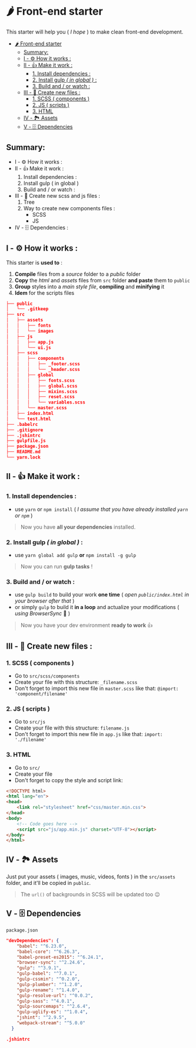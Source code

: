 # 🌶 Front-end starter

This starter will help you ( *I hope* ) to make clean front-end development.
<!-- TOC -->

- [🌶 Front-end starter](#🌶-front-end-starter)
    - [Summary:](#summary)
    - [I - ⚙️ How it works :](#i---⚙️-how-it-works-)
    - [II - 👍 Make it work :](#ii---👍-make-it-work-)
        - [1. Install dependencies :](#1-install-dependencies-)
        - [2. Install gulp *( in global )* :](#2-install-gulp--in-global--)
        - [3. Build and / or watch :](#3-build-and--or-watch-)
    - [III - 📜 Create new files :](#iii---📜-create-new-files-)
        - [1. SCSS ( components )](#1-scss--components-)
        - [2. JS ( scripts )](#2-js--scripts-)
        - [3. HTML](#3-html)
    - [IV - 🏞 Assets](#iv---🏞-assets)
    - [V - 🗄 Dependencies](#v---🗄-dependencies)

<!-- /TOC -->
## Summary:
* I - ⚙️ How it works :
* II - 👍 Make it work :
    1. Install dependencies :
    2. Install gulp ( in global )
    3. Build and / or watch :
* III - 📜 Create new scss and js files :
    1. Tree
    2. Way to create new components files :
        * SCSS
        * JS
* IV - 🗄 Dependencies :
## I - ⚙️ How it works : 
This starter is **used to** : 
1. **Compile** files from a *source* folder to a *public* folder
2. **Copy** the *html* and *assets* files from `src` folder **and paste** them to `public`
3. **Group** styles into a *main style file*, **compiling** and **minifying** it
4. **Idem** for the scripts files
```json
├── public
│   └── .gitkeep
├── src
│   ├── assets
│   │   ├── fonts
│   │   └── images
│   ├── js
│   │   ├── app.js
│   │   └── ui.js
│   ├── scss
│   │   ├── components
│   │   │   ├── _footer.scss
│   │   │   └── _header.scss
│   │   ├── global
│   │   │   ├── fonts.scss
│   │   │   ├── global.scss
│   │   │   ├── mixins.scss
│   │   │   ├── reset.scss
│   │   │   └── variables.scss
│   │   └── master.scss
│   ├── index.html
│   └── test.html
├── .babelrc
├── .gitignore
├── .jshintrc
├── gulpfile.js
├── package.json
├── README.md
└── yarn.lock
```
## II - 👍 Make it work :
### 1. Install dependencies :
* use `yarn` or `npm install`
 ( *I assume that you have already installed `yarn` or `npm`* )
 > Now you have **all your dependencies** installed.
### 2. Install gulp *( in global )* :
* use `yarn global add gulp` **or** `npm install -g gulp`
> Now you can run **gulp tasks** !
### 3. Build and / or watch :
* use `gulp build` to build your work **one time** ( *open `public/index.html` in your browser after that* )
* or simply `gulp` to build it **in a loop** and actualize your modifications ( *using BrowserSync* 🔄 )
> Now you have your dev environment **ready to work** 👍 
## III - 📜 Create new files :

### 1. SCSS ( components )
* Go to `src/scss/components`
* Create your file with this structure: `_filename.scss` 
* Don't forget to import this new file in `master.scss` like that: `@import: 'component/filename'`
### 2. JS ( scripts )
* Go to `src/js`
* Create your file with this structure: `filename.js` 
* Don't forget to import this new file in `app.js` like that: `import: './filename'`
### 3. HTML 
* Go to `src/`
* Create your file
* Don't forget to copy the style and script link:
```html
<!DOCTYPE html>
<html lang="en">
<head>
    <link rel="stylesheet" href="css/master.min.css">
</head>
<body>
    <!-- Code goes here -->
    <script src="js/app.min.js" charset="UTF-8"></script>
</body>
</html>
```
## IV - 🏞 Assets
Just put your assets ( images, music, videos, fonts ) in the `src/assets` folder, and it'll be copied in `public`.
> The `url()` of backgrounds in SCSS will be updated too 😉
## V - 🗄 Dependencies 
`package.json`
```json
"devDependencies": {
    "babel": "^6.23.0",
    "babel-core": "^6.26.3",
    "babel-preset-es2015": "^6.24.1",
    "browser-sync": "^2.24.6",
    "gulp": "^3.9.1",
    "gulp-babel": "^7.0.1",
    "gulp-cssmin": "^0.2.0",
    "gulp-plumber": "^1.2.0",
    "gulp-rename": "^1.4.0",
    "gulp-resolve-url": "^0.0.2",
    "gulp-sass": "^4.0.1",
    "gulp-sourcemaps": "^2.6.4",
    "gulp-uglify-es": "^1.0.4",
    "jshint": "^2.9.5",
    "webpack-stream": "^5.0.0"
  }
```
```json
.jshintrc
```